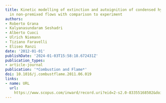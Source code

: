 ```yaml
---
title: Kinetic modelling of extinction and autoignition of condensed hydrocarbon fuels
  in non-premixed flows with comparison to experiment
authors:
- Roberto Grana
- Kalyanasundaram Seshadri
- Alberto Cuoci
- Ulrich Niemann
- Tiziano Faravelli
- Eliseo Ranzi
date: '2012-01-01'
publishDate: '2024-01-03T15:58:18.672431Z'
publication_types:
- article-journal
publication: '*Combustion and Flame*'
doi: 10.1016/j.combustflame.2011.06.019
links:
- name: URL
  url: 
    https://www.scopus.com/inward/record.uri?eid=2-s2.0-83355168502&doi=10.1016%2fj.combustflame.2011.06.019&partnerID=40&md5=84d8d077d597158d780e99cd7dce914d
---
```

